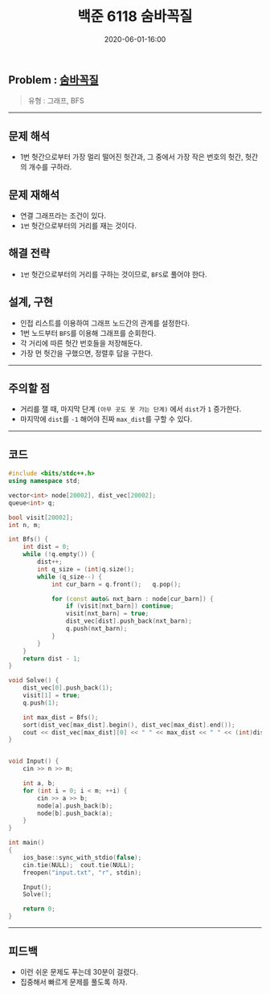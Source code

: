 ﻿---
title: 백준 6118 숨바꼭질
date: 2020-06-01-16:00
categories:
- PS

tags:
- baekjoon
- PS
- Problem Solve
- Graph

---

## Problem : [숨바꼭질](https://www.acmicpc.net/problem/6118)
> 유형 : 그래프, BFS

---

 
## 문제 해석
* 1번 헛간으로부터 가장 멀리 떨어진 헛간과, 그 중에서 가장 작은 번호의 헛간, 헛간의 개수를 구하라.

## 문제 재해석
* 연결 그래프라는 조건이 있다.
* `1번` 헛간으로부터의 거리를 재는 것이다.

## 해결 전략
* `1번` 헛간으로부터의 거리를 구하는 것이므로, `BFS`로 풀어야 한다.

## 설계, 구현
* 인접 리스트를 이용하여 그래프 노드간의 관계를 설정한다.
* 1번 노드부터 `BFS`를 이용해 그래프를 순회한다.
* 각 거리에 따른 헛간 번호들을 저장해둔다.
* 가장 먼 헛간을 구했으면, 정렬후 답을 구한다.

---

## 주의할 점
* 거리를 잴 때, 마지막 단계 `(아무 곳도 못 가는 단계)` 에서 `dist`가 `1` 증가한다.
* 마지막에 `dist`를 `-1` 해어야 진짜 `max_dist`를 구할 수 있다.

---

## 코드

```c++
#include <bits/stdc++.h>
using namespace std;

vector<int> node[20002], dist_vec[20002];
queue<int> q;

bool visit[20002];
int n, m;

int Bfs() {
	int dist = 0;
	while (!q.empty()) {
		dist++;
		int q_size = (int)q.size();
		while (q_size--) {
			int cur_barn = q.front();   q.pop();

			for (const auto& nxt_barn : node[cur_barn]) {
				if (visit[nxt_barn]) continue;
				visit[nxt_barn] = true;
				dist_vec[dist].push_back(nxt_barn);
				q.push(nxt_barn);
			}
		}
	}
	return dist - 1;
}

void Solve() {
	dist_vec[0].push_back(1);
	visit[1] = true;
	q.push(1);

	int max_dist = Bfs();
	sort(dist_vec[max_dist].begin(), dist_vec[max_dist].end());
	cout << dist_vec[max_dist][0] << " " << max_dist << " " << (int)dist_vec[max_dist].size() << "\n";
}


void Input() {
	cin >> n >> m;

	int a, b;
	for (int i = 0; i < m; ++i) {
		cin >> a >> b;
		node[a].push_back(b);
		node[b].push_back(a);
	}
}

int main()
{
	ios_base::sync_with_stdio(false);
	cin.tie(NULL);  cout.tie(NULL);
	freopen("input.txt", "r", stdin);

	Input();
	Solve();

	return 0;
}
```


---

## 피드백
* 이런 쉬운 문제도 푸는데 30분이 걸렸다.
* 집중해서 빠르게 문제를 풀도록 하자.